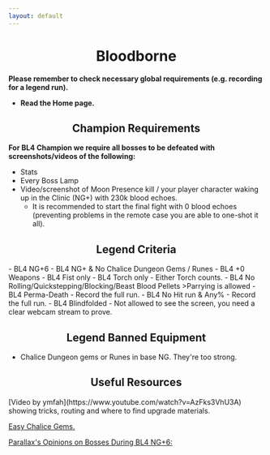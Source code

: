 ```yaml
---
layout: default
---
```


<h1 style="text-align: center;"> Bloodborne </h1>

**Please remember to check necessary global requirements (e.g. recording for a legend run).** 

 - **Read the Home page.**

<h2 style="text-align: center;"> Champion Requirements </h2>

**For BL4 Champion we require all bosses to be defeated with screenshots/videos of the following:**

* Stats
* Every Boss Lamp
* Video/screenshot of Moon Presence kill / your player character waking up in the Clinic (NG+) with 230k blood echoes.
  - It is recommended to start the final fight with 0 blood echoes (preventing problems in the remote case you are able to one-shot it all).

<h2 style="text-align: center;"> Legend Criteria </h2>
- BL4 NG+6
- BL4 NG+ & No Chalice Dungeon Gems / Runes
- BL4 +0 Weapons
- BL4 Fist only
- BL4 Torch only
  - Either Torch counts.
- BL4 No Rolling/Quickstepping/Blocking/Beast Blood Pellets
  >Parrying is allowed
- BL4 Perma-Death
  - Record the full run.
- BL4 No Hit run & Any%
  - Record the full run.
- BL4 Blindfolded
  -  Not allowed to see the screen, you need a clear webcam stream to prove.
 
<h2 style="text-align: center;"> Legend Banned Equipment </h2>

* Chalice Dungeon gems or Runes in base NG. They're too strong.
<h2 style="text-align: center;"> Useful Resources </h2>
[Video by ymfah](https://www.youtube.com/watch?v=AzFks3VhU3A) showing tricks, routing and where to find upgrade materials.

[Easy Chalice Gems.](https://drive.google.com/file/d/1ffQccio5iZzxVDJxdCoSKO4FfMqhSmOo/view)

[Parallax's Opinions on Bosses During BL4 NG+6:](https://www.reddit.com/r/bloodborne/comments/6xw068/every_boss_in_the_game_beaten_at_level_4_in_new/)

